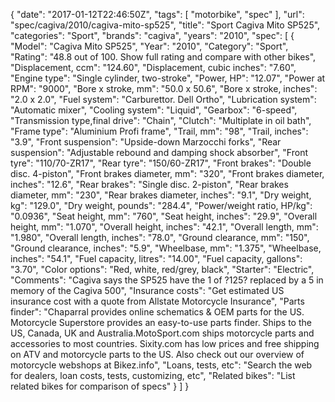 {
    "date": "2017-01-12T22:46:50Z",
    "tags": [
        "motorbike",
        "spec"
    ],
    "url": "spec\/cagiva\/2010\/cagiva-mito-sp525",
    "title": "Sport Cagiva Mito SP525",
    "categories": "Sport",
    "brands": "cagiva",
    "years": "2010",
    "spec": [
        {
            "Model": "Cagiva Mito SP525",
            "Year": "2010",
            "Category": "Sport",
            "Rating": "48.8 out of 100. Show full rating and compare with other bikes",
            "Displacement, ccm": "124.60",
            "Displacement, cubic inches": "7.60",
            "Engine type": "Single cylinder, two-stroke",
            "Power, HP": "12.07",
            "Power at RPM": "9000",
            "Bore x stroke, mm": "50.0 x 50.6",
            "Bore x stroke, inches": "2.0 x 2.0",
            "Fuel system": "Carburettor. Dell Ortho",
            "Lubrication system": "Automatic mixer",
            "Cooling system": "Liquid",
            "Gearbox": "6-speed",
            "Transmission type,final drive": "Chain",
            "Clutch": "Multiplate in oil bath",
            "Frame type": "Aluminium Profi frame",
            "Trail, mm": "98",
            "Trail, inches": "3.9",
            "Front suspension": "Upside-down Marzocchi forks",
            "Rear suspension": "Adjustable rebound and damping shock absorber",
            "Front tyre": "110\/70-ZR17",
            "Rear tyre": "150\/60-ZR17",
            "Front brakes": "Double disc. 4-piston",
            "Front brakes diameter, mm": "320",
            "Front brakes diameter, inches": "12.6",
            "Rear brakes": "Single disc. 2-piston",
            "Rear brakes diameter, mm": "230",
            "Rear brakes diameter, inches": "9.1",
            "Dry weight, kg": "129.0",
            "Dry weight, pounds": "284.4",
            "Power\/weight ratio, HP\/kg": "0.0936",
            "Seat height, mm": "760",
            "Seat height, inches": "29.9",
            "Overall height, mm": "1.070",
            "Overall height, inches": "42.1",
            "Overall length, mm": "1.980",
            "Overall length, inches": "78.0",
            "Ground clearance, mm": "150",
            "Ground clearance, inches": "5.9",
            "Wheelbase, mm": "1.375",
            "Wheelbase, inches": "54.1",
            "Fuel capacity, litres": "14.00",
            "Fuel capacity, gallons": "3.70",
            "Color options": "Red, white, red\/grey, black",
            "Starter": "Electric",
            "Comments": "Cagiva says the SP525 have the 1 of ?125? replaced by a 5 in memory of the Cagiva 500",
            "Insurance costs": "Get estimated US insurance cost with a quote from Allstate Motorcycle Insurance",
            "Parts finder": "Chaparral provides online schematics & OEM parts for the US.   Motorcycle Superstore provides an easy-to-use parts finder. Ships to the US, Canada, UK and Australia.MotoSport.com ships motorcycle parts and accessories to most countries.    Sixity.com has low prices and free shipping on ATV and motorcycle parts to the US. Also check out our overview of motorcycle webshops at Bikez.info",
            "Loans, tests, etc": "Search the web for dealers, loan costs, tests, customizing, etc",
            "Related bikes": "List related bikes for comparison of specs"
        }
    ]
}